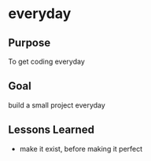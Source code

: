 # everyday
## Purpose
To get coding everyday

## Goal
build a small project everyday

## Lessons Learned
- make it exist, before making it perfect
